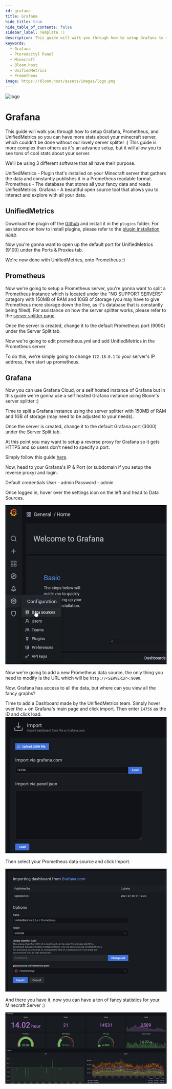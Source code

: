 ```yaml
---
id: grafana
title: Grafana
hide_title: true
hide_table_of_contents: false
sidebar_label: Template :)
description: This guide will walk you through how to setup Grafana to monitor your Minecraft server using UnifiedMetrics and Prometheus.
keywords:
  - Grafana
  - Pterodactyl Panel
  - Minecraft
  - Bloom.host
  - UnifiedMetrics
  - Prometheus
image: https://bloom.host/assets/images/logo.png
---
```


<div class="text--center">
<img src="https://bloom.host/logo-white.svg" alt="logo" height="50%" width="50%"/>
<h1>Grafana</h1>
</div>

This guide will walk you through how to setup Grafana, Prometheus, and UnifiedMetrics so you can have more stats about your minecraft server, which couldn't be done without our lovely server splitter :)
This guide is more complex than others as it's an advance setup, but it will allow you to see tons of cool stats about your server.

We'll be using 3 different software that all have their purpose.

UnifiedMetrics - Plugin that's installed on your Minecraft server that gathers the data and constantly publishes it in a Prometheus readable format.
Prometheus - The database that stores all your fancy data and reads UnifiedMetrics.
Grafana - A beautiful open source tool that allows you to interact and explore with all your data.

## UnifiedMetrics

Download the plugin off the [Github](https://github.com/Cubxity/UnifiedMetrics/releases) and install it in the `plugins` folder.
For assistance on how to install plugins, please refer to the [plugin installation page](https://docs.bloom.host/installing-plugins).

Now you're gonna want to open up the default port for UnifiedMetrics (9100) under the Ports & Proxies tab.

We're now done with UnifiedMetrics, onto Prometheus :)

## Prometheus

Now we're going to setup a Prometheus server, you're gonna want to split a Prometheus instance which is located under the "NO SUPPORT SERVERS" category with 150MB of RAM and 10GB of Storage (you may have to give Prometheus more storage down the line, as it's database that is constantly being filled). 
For assistance on how the server splitter works, please refer to the [server splitter page](https://docs.bloom.host/split-server).

Once the server is created, change it to the default Prometheus port (9090) under the Server Split tab.

Now we're going to edit prometheus.yml and add UnifiedMetrics in the Prometheus server.

To do this, we're simply going to change `172.18.0.1` to your server's IP address, then start up prometheus.

## Grafana

Now you can use Grafana Cloud, or a self hosted instance of Grafana but in this guide we're gonna use a self hosted Grafana instance using Bloom's server splitter :)

Time to split a Grafana instance using the server splitter with 150MB of RAM and 1GB of storage (may need to be adjusted to your needs).

Once the server is created, change it to the default Grafana port (3000) under the Server Split tab.

At this point you may want to setup a reverse proxy for Grafana so it gets HTTPS and so users don't need to specify a port.

Simply follow this guide [here](https://docs.bloom.host/ports-and-proxies).

Now, head to your Grafana's IP & Port (or subdomain if you setup the reverse proxy) and login.

Default credentials
User - admin
Password - admin

Once logged in, hover over the settings icon on the left and head to Data Sources.

![grafana](../../static/imgs/extras/grafana/1.png)

Now we're going to add a new Prometheus data source, the only thing you need to modify is the URL which will be `http://<SERVERIP>:9090`.

Now, Grafana has access to all the data, but where can you view all the fancy graphs?

Time to add a Dashboard made by the UnifiedMetrics team. Simply hover over the + on Grafana's main page and click import. Then enter `14756` as the ID and click load.
![grafana](../../static/imgs/extras/grafana/2.png)

Then select your Prometheus data source and click Import.

![grafana](../../static/imgs/extras/grafana/3.png)

And there you have it, now you can have a ton of fancy statistics for your Minecraft Server :)

![grafana](../../static/imgs/extras/grafana/4.png)